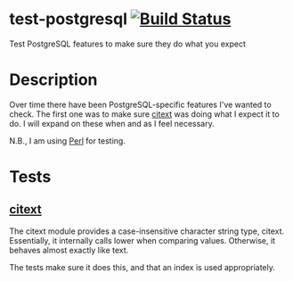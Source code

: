 # test-postgresql [![Build Status](https://travis-ci.org/kwakwaversal/test-postgresql.svg?branch=master)](https://travis-ci.org/kwakwaversal/test-postgresql)
Test PostgreSQL features to make sure they do what you expect

# Description
Over time there have been PostgreSQL-specific features I've wanted to check.
The first one was to make sure [citext](https://www.postgresql.org/docs/current/static/citext.html)
was doing what I expect it to do. I will expand on these when and as I feel
necessary.

N.B., I am using [Perl](http://perldoc.perl.org) for testing.

# Tests

## [citext](https://www.postgresql.org/docs/current/static/citext.html)
The citext module provides a case-insensitive character string type, citext.
Essentially, it internally calls lower when comparing values. Otherwise, it
behaves almost exactly like text.

The tests make sure it does this, and that an index is used appropriately.
